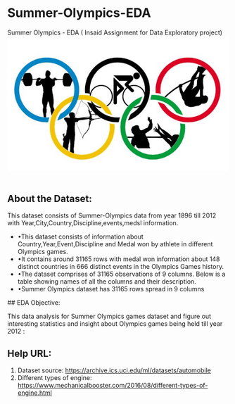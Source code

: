 # Summer-Olympics-EDA
Summer Olympics - EDA ( Insaid Assignment for Data Exploratory project)
![Rio-Olympics.jpg](/Rio-Olympics.jpg)<br><br>

## About the Dataset:
<p>This dataset consists of Summer-Olympics data from year 1896 till 2012 with Year,City,Country,Discipline,events,medsl information. </p>

<ul>
    <li>•This dataset consists of information about Country,Year,Event,Discipline and Medal won by athlete in different Olympics games.</li>
    <li>•It contains around 31165 rows with medal won information about 148 distinct countries in 666 distinct events in the Olympics Games history.	</li>
    <li>•The dataset comprises of 31165 observations of 9 columns. Below is a table showing names of all the columns and their description.</li>
	<li>•Summer Olympics dataset has 31165 rows spread in 9 columns</li>
</ul>
## EDA Objective:
<p>This data analysis for Summer Olympics games dataset and figure out interesting statistics and insight about Olympics games being held till year 2012 :</p>

## Help URL:
1. Dataset source: https://archive.ics.uci.edu/ml/datasets/automobile
2. Different types of engine: https://www.mechanicalbooster.com/2016/08/different-types-of-engine.html
